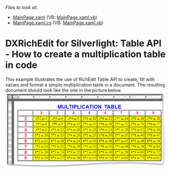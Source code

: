 <!-- default file list -->
*Files to look at*:

* [MainPage.xaml](./CS/Table_API_Example/MainPage.xaml) (VB: [MainPage.xaml.vb](./VB/Table_API_Example/MainPage.xaml.vb))
* [MainPage.xaml.cs](./CS/Table_API_Example/MainPage.xaml.cs) (VB: [MainPage.xaml.vb](./VB/Table_API_Example/MainPage.xaml.vb))
<!-- default file list end -->
# DXRichEdit for Silverlight: Table API - How to create a multiplication table in code


<p>This example illustrates the use of RichEdit Table API to create, fill with values and format a simple multiplication table in a document. The resulting document should look like the one in the picture below. <br />
<img src="https://raw.githubusercontent.com/DevExpress-Examples/dxrichedit-for-silverlight-table-api-how-to-create-a-multiplication-table-in-code-e3300/11.2.5+/media/f88160c0-0d06-4127-a022-6b84701950b6.png"></p>

<br/>


